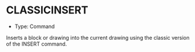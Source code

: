 # CLASSICINSERT

- Type: Command

Inserts a block or drawing into the current drawing using the classic version of the INSERT command.
